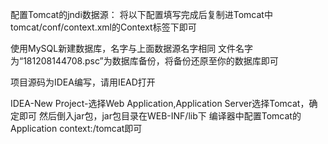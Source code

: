 ﻿配置Tomcat的jndi数据源：
将以下配置填写完成后复制进Tomcat中tomcat/conf/context.xml的Context标签下即可

<Resource
name="jdbc/javacoursedesign"
type="javax.sql.DataSource"
maxActive="最大连接数"
maxIdle="空闲连接数"
maxWait="最大等待时间"
username="MySQL数据库账号"
password="MySQL数据库密码"
driverClassName="com.mysql.jdbc.Driver"
url="jdbc:mysql://你的数据库IP地址:3306/你的数据库名称?characterEncoding=UTF-8" />

使用MySQL新建数据库，名字与上面数据源名字相同
文件名字为“181208144708.psc”为数据库备份，将备份还原至你的数据库即可

项目源码为IDEA编写，请用IEAD打开

IDEA-New Project-选择Web Application,Application Server选择Tomcat，确定即可
然后倒入jar包，jar包目录在WEB-INF/lib下
编译器中配置Tomcat的Application context:/tomcat即可